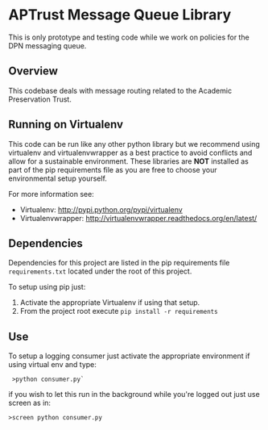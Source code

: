# APTrust Message Queue Library

This is only prototype and testing code while we work on policies
for the DPN messaging queue.

## Overview

This codebase deals with message routing related to the Academic
Preservation Trust.

## Running on Virtualenv

This code can be run like any other python library but we recommend using
virtualenv and virtualenvwrapper as a best practice to avoid conflicts
and allow for a sustainable environment.  These libraries are **NOT** 
installed as part of the pip requirements file as you are free to
choose your environmental setup yourself.

For more information see:

* Virtualenv: http://pypi.python.org/pypi/virtualenv
* Virtualenvwrapper: http://virtualenvwrapper.readthedocs.org/en/latest/

## Dependencies

Dependencies for this project are listed in the pip requirements file
`requirements.txt` located under the root of this project.

To setup using pip just:

1.  Activate the appropriate Virtualenv if using that setup.
2.  From the project root execute `pip install -r requirements`

## Use

To setup a logging consumer just activate the appropriate environment if using
virtual env and type:

     >python consumer.py`

if you wish to let this run in the background while you're logged out just use
screen as in:

    >screen python consumer.py